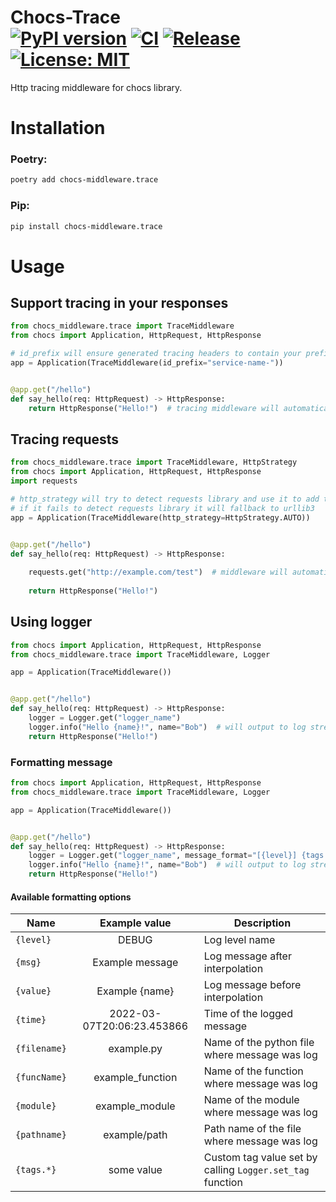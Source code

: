 # Chocs-Trace <br> [![PyPI version](https://badge.fury.io/py/chocs-middleware.trace.svg)](https://pypi.org/project/chocs-middleware.trace/) [![CI](https://github.com/kodemore/chocs-trace/actions/workflows/main.yaml/badge.svg)](https://github.com/kodemore/chocs-trace/actions/workflows/main.yaml) [![Release](https://github.com/kodemore/chocs-trace/actions/workflows/release.yml/badge.svg)](https://github.com/kodemore/chocs-trace/actions/workflows/release.yml) [![License: MIT](https://img.shields.io/badge/License-MIT-yellow.svg)](https://opensource.org/licenses/MIT)
Http tracing middleware for chocs library. 


# Installation

### Poetry:
```bash
poetry add chocs-middleware.trace
```

### Pip:
```bash
pip install chocs-middleware.trace
```

# Usage

## Support tracing in your responses

```python
from chocs_middleware.trace import TraceMiddleware
from chocs import Application, HttpRequest, HttpResponse

# id_prefix will ensure generated tracing headers to contain your prefix
app = Application(TraceMiddleware(id_prefix="service-name-"))


@app.get("/hello")
def say_hello(req: HttpRequest) -> HttpResponse:
    return HttpResponse("Hello!")  # tracing middleware will automatically attach x-request-id, x-correlation-id, x-causation-id headers to your response

```

## Tracing requests

```python
from chocs_middleware.trace import TraceMiddleware, HttpStrategy
from chocs import Application, HttpRequest, HttpResponse
import requests

# http_strategy will try to detect requests library and use it to add tracing headers in all your requests
# if it fails to detect requests library it will fallback to urllib3
app = Application(TraceMiddleware(http_strategy=HttpStrategy.AUTO))


@app.get("/hello")
def say_hello(req: HttpRequest) -> HttpResponse:
    
    requests.get("http://example.com/test")  # middleware will automatically attach x-correlation-id, x-causation-id and x-request-id headers to your request
    
    return HttpResponse("Hello!")
```

## Using logger

```python
from chocs import Application, HttpRequest, HttpResponse
from chocs_middleware.trace import TraceMiddleware, Logger

app = Application(TraceMiddleware())


@app.get("/hello")
def say_hello(req: HttpRequest) -> HttpResponse:
    logger = Logger.get("logger_name")
    logger.info("Hello {name}!", name="Bob")  # will output to log stream Hello Bob!
    return HttpResponse("Hello!")
```

### Formatting message

```python
from chocs import Application, HttpRequest, HttpResponse
from chocs_middleware.trace import TraceMiddleware, Logger

app = Application(TraceMiddleware())


@app.get("/hello")
def say_hello(req: HttpRequest) -> HttpResponse:
    logger = Logger.get("logger_name", message_format="[{level}] {tags.request.x-correlation-id} {msg}")
    logger.info("Hello {name}!", name="Bob")  # will output to log stream Hello Bob!
    return HttpResponse("Hello!")
```

#### Available formatting options

| Name | Example value | Description |
|---|:---:|---|
| `{level}` | DEBUG | Log level name |
| `{msg}` | Example message | Log message after interpolation |
| `{value}` | Example {name} | Log message before interpolation |
| `{time}` | 2022-03-07T20:06:23.453866 | Time of the logged message |
| `{filename}` | example.py | Name of the python file where message was log |
| `{funcName}` | example_function | Name of the function where message was log |
| `{module}` | example_module | Name of the module where message was log |
| `{pathname}` | example/path | Path name of the file where message was log |
| `{tags.*}` | some value | Custom tag value set by calling `Logger.set_tag` function |


